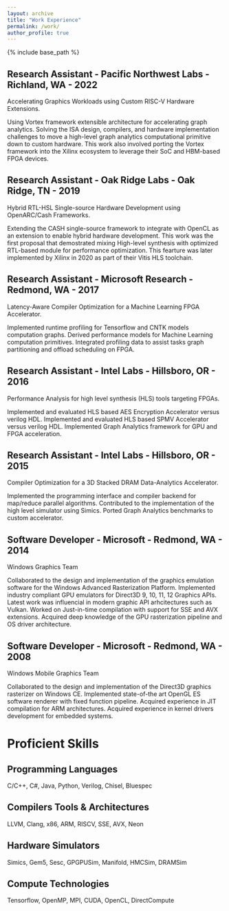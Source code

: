 ```yaml
---
layout: archive
title: "Work Experience"
permalink: /work/
author_profile: true
---
```


{% include base_path %}

## Research Assistant - Pacific Northwest Labs - Richland, WA - 2022
Accelerating Graphics Workloads using Custom RISC-V Hardware Extensions.

Using Vortex framework extensible architecture for accelerating graph analytics. 
Solving the ISA design, compilers, and hardware implementation challenges to move a high-level graph analytics computational primitive down to custom hardware.
This work also involved porting the Vortex framework into the Xilinx ecosystem to leverage their SoC and HBM-based FPGA devices.

## Research Assistant - Oak Ridge Labs - Oak Ridge, TN - 2019
Hybrid RTL-HSL Single-source Hardware Development using OpenARC/Cash Frameworks.

Extending the CASH single-source framework to integrate with OpenCL as an extension to enable hybrid hardware development.
This work was the first proposal that demostrated mixing High-level synthesis with optimized RTL-based module for performance optimization.
This fearture was later implemented by Xilinx in 2020 as part of their Vitis HLS toolchain. 

## Research Assistant - Microsoft Research - Redmond, WA - 2017
Latency-Aware Compiler Optimization for a Machine Learning FPGA Accelerator.

Implemented runtime profiling for Tensorflow and CNTK models computation graphs.
Derived performance models for Machine Learning computation primitives.
Integrated profiling data to assist tasks graph partitioning and offload scheduling on FPGA.

## Research Assistant - Intel Labs - Hillsboro, OR - 2016
Performance Analysis for high level synthesis (HLS) tools targeting FPGAs.

Implemented and evaluated HLS based AES Encryption Accelerator versus verilog HDL.
Implemented and evaluated HLS based SPMV Accelerator versus verilog HDL.
Implemented Graph Analytics framework for GPU and FPGA acceleration.

## Research Assistant - Intel Labs - Hillsboro, OR - 2015
Compiler Optimization for a 3D Stacked DRAM Data-Analytics Accelerator.

Implemented the programming interface and compiler backend for map/reduce parallel algorithms. Contributed to the implementation of the high level simulator using Simics.
Ported Graph Analytics benchmarks to custom accelerator.

## Software Developer - Microsoft - Redmond, WA - 2014
Windows Graphics Team

Collaborated to the design and implementation of the graphics emulation software for  the Windows Advanced Rasterization Platform. Implemented industry compliant GPU emulators for Direct3D 9, 10, 11, 12 Graphics APIs. Latest work was influencial in modern graphic API arhcitectures such as Vulkan. Worked on Just-in-time compilation with support for SSE and AVX extensions.
Acquired deep knowledge of the GPU rasterization pipeline and OS driver architecture.

## Software Developer - Microsoft - Redmond, WA - 2008
Windows Mobile Graphics Team

Collaborated to the design and implementation of the Direct3D graphics rasterizer on Windows CE. Implemented state-of-the art OpenGL ES software renderer with fixed function pipeline. Acquired experience in JIT compilation for ARM architectures.
Acquired experience in kernel drivers development for embedded systems.

Proficient Skills
======
## Programming Languages
C/C++, C\#, Java, Python, Verilog, Chisel, Bluespec

## Compilers Tools & Architectures
LLVM, Clang, x86, ARM, RISCV, SSE, AVX, Neon

## Hardware Simulators
Simics, Gem5, Sesc, GPGPUSim, Manifold, HMCSim, DRAMSim

## Compute Technologies
Tensorflow, OpenMP, MPI, CUDA, OpenCL, DirectCompute
